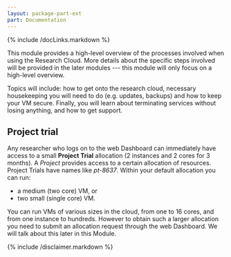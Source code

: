 ```yaml
---
layout: package-part-ext
part: Documentation
---
```

{% include /docLinks.markdown %}

This module provides a high-level overview of the processes involved when using the Research Cloud. More details about the specific steps involved will be provided in the later modules --- this module will only focus on a high-level overview.

Topics will include: how to get onto the research cloud, necessary housekeeping you will need to do (e.g. updates, backups) and how to keep your VM secure. Finally, you will learn about terminating services without losing anything, and how to get support.

## Project trial

Any researcher who logs on to the web Dashboard can immediately have access to a small **Project Trial** allocation (2 instances and 2 cores for 3 months). A *Project* provides access to a certain allocation of resources.
Project Trials have names like *pt-8637*. 
Within your default allocation you can run:    

* a medium (two core) VM, or
* two small (single core) VM.

You can run VMs of various sizes in the cloud, from one to 16 cores, and from one instance to hundreds.
However to obtain such a larger allocation you need to submit an allocation request through the web Dashboard. We will talk about this later in this Module.




{% include /disclaimer.markdown %}



